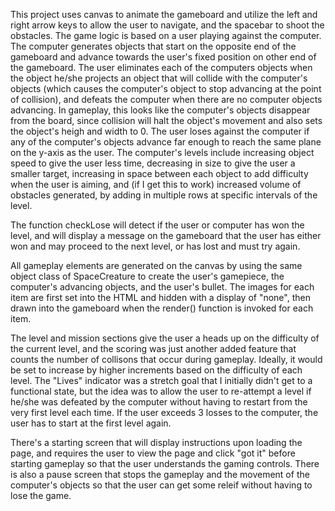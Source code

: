  <!-- explanations of the technologies used, the approach taken, installation instructions, unsolved problems, etc. -->

 This project uses canvas to animate the gameboard and utilize the left and right arrow keys to allow the user to navigate, and the spacebar to shoot the obstacles. The game logic is based on a user playing against the computer. The computer generates objects that start on the opposite end of the gameboard and advance towards the user's fixed position on other end of the gameboard. The user eliminates each of the computers objects when the object he/she projects an object that will collide with the computer's objects (which causes the computer's object to stop advancing at the point of collision), and defeats the computer when there are no computer objects advancing. In gameplay, this looks like the computer's objects disappear from the board, since collision will halt the object's movement and also sets the object's heigh and width to 0. The user loses against the computer if any of the computer's objects advance far enough to reach the same plane on the y-axis as the user. The computer's levels include increasing object speed to give the user less time, decreasing in size to give the user a smaller target, increasing in space between each object to add difficulty when the user is aiming, and (if I get this to work) increased volume of obstacles generated, by adding in multiple rows at specific intervals of the level.

 The function checkLose will detect if the user or computer has won the level, and will display a message on the gameboard that the user has either won and may proceed to the next level, or has lost and must try again. 


 All gameplay elements are generated on the canvas by using the same object class of SpaceCreature to create the user's gamepiece, the computer's advancing objects, and the user's bullet. The images for each item are first set into the HTML and hidden with a display of "none", then drawn into the gameboard when the render() function is invoked for each item. 

 The level and mission sections give the user a heads up on the difficulty of the current level, and the scoring was just another added feature that counts the number of collisons that occur during gameplay. Ideally, it would be set to increase by higher increments based on the difficulty of each level. The "Lives" indicator was a stretch goal that I initially didn't get to a functional state, but the idea was to allow the user to re-attempt a level if he/she was defeated by the computer without having to restart from the very first level each time. If the user exceeds 3 losses to the computer, the user has to start at the first level again. 

There's a starting screen that will display instructions upon loading the page, and requires the user to view the page and click "got it" before starting gameplay so that the user understands the gaming controls. There is also a pause screen that stops the gameplay and the movement of the computer's objects so that the user can get some releif without having to lose the game.